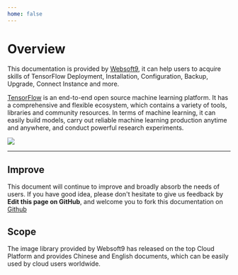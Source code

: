 ```yaml
---
home: false
---
```


# Overview

This documentation is provided by [Websoft9](https://www.websoft9.com/), it can help users to acquire skills of TensorFlow Deployment, Installation, Configuration, Backup, Upgrade, Connect Instance and more.

[TensorFlow](https://www.tensorflow.org/) is an end-to-end open source machine learning platform. It has a comprehensive and flexible ecosystem, which contains a variety of tools, libraries and community resources. In terms of machine learning, it can easily build models, carry out reliable machine learning production anytime and anywhere, and conduct powerful research experiments.

![](https://libs.websoft9.com/Websoft9/DocsPicture/en/tensorflow/tensowflow-gui-websoft9.jpg)

---

## Improve

This document will continue to improve and broadly absorb the needs of users. If you have good idea, please don't hesitate to give us feedback by **Edit this page on GitHub**, and welcome you to fork this documentation on [Github](https://github.com/Websoft9/ansible-tensorflow)

## Scope

The image library provided by Websoft9 has released on the top Cloud Platform and provides Chinese and English documents, which can be easily used by cloud users worldwide.

